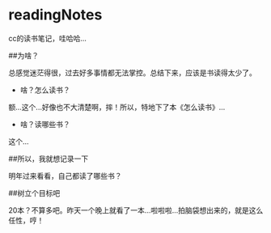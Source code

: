 # readingNotes
cc的读书笔记，哇哈哈...

##为啥？

总感觉迷茫得很，过去好多事情都无法掌控。总结下来，应该是书读得太少了。

- 啥？怎么读书？

额...这个...好像也不大清楚啊，摔！所以，特地下了本《怎么读书》...

- 啥？读哪些书？

这个...

##所以，我就想记录一下

明年过来看看，自己都读了哪些书？

##树立个目标吧

20本？不算多吧。昨天一个晚上就看了一本...啦啦啦...拍脑袋想出来的，就是这么任性，哼！


